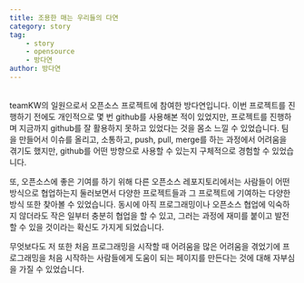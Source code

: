```yaml
---
title: 조용한 매는 우리들의 다연
category: story
tag:
    - story
    - opensource
    - 방다연
author: 방다연
---
```

<br>
teamKW의 일원으로서 오픈소스 프로젝트에 참여한 방다연입니다.  
이번 프로젝트를 진행하기 전에도 개인적으로 몇 번 github를 사용해본 적이 있었지만, 프로젝트를 진행하며 지금까지 github를 잘 활용하지 못하고 있었다는 것을 몸소 느낄 수 있었습니다. 팀을 만들어서 이슈를 올리고, 소통하고, push, pull, merge를 하는 과정에서 어려움을 겪기도 했지만, github를 어떤 방향으로 사용할 수 있는지 구체적으로 경험할 수 있었습니다.  

또, 오픈소스에 좋은 기여를 하기 위해 다른 오픈소스 레포지토리에서는 사람들이 어떤 방식으로 협업하는지 둘러보면서 다양한 프로젝트들과 그 프로젝트에 기여하는 다양한 방식 또한 찾아볼 수 있었습니다. 동시에 아직 프로그래밍이나 오픈소스 협업에 익숙하지 않더라도 작은 일부터 충분히 협업을 할 수 있고, 그러는 과정에 재미를 붙이고 발전할 수 있을 것이라는 확신도 가지게 되었습니다.

무엇보다도 저 또한 처음 프로그래밍을 시작할 때 어려움을 많은 어려움을 겪었기에 프로그래밍을 처음 시작하는 사람들에게 도움이 되는 페이지를 만든다는 것에 대해 자부심을 가질 수 있었습니다.  

     
